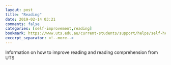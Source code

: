 ```yaml
---
layout: post
title: "Reading"
date: 2019-02-14 03:21
comments: false
categories: [self-improvement,reading]
bookmark: https://www.uts.edu.au/current-students/support/helps/self-help-resources/reading
excerpt_separator: <!--more-->
---
```

Information on how to improve reading and reading comprehension from UTS<!--more-->
